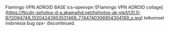 Flamingo VPN ADROID BASE ics-openvpn
![Flamingo VPN ADROID collage] (https://fbcdn-sphotos-d-a.akamaihd.net/hphotos-ak-xtp1/t31.0-8/12094749_10204243953531469_7744740306954304189_o.jpg)
telkomsel indonesia bug opx- discontinued.